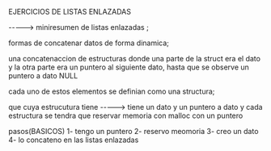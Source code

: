 EJERCICIOS DE LISTAS ENLAZADAS



-----> miniresumen de listas enlazadas ;

formas de concatenar datos de forma dinamica; 

una concatenaccion de estructuras donde una parte de la struct era el dato y la otra parte era un puntero al siguiente dato, hasta que se observe un puntero a dato  NULL

cada uno de estos elementos se definian como una structura;

que cuya estrucutura tiene -----> tiene un dato y un puntero a dato y cada estructura se tendra que reservar memoria con malloc con un puntero

pasos(BASICOS)
1- tengo un puntero
2- reservo  meomoria 
3- creo un dato
4- lo concateno en las listas enlazadas 
